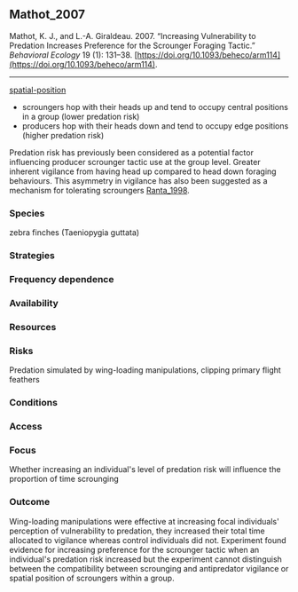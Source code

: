 ## Mathot_2007

Mathot, K. J., and L.-A. Giraldeau. 2007. “Increasing Vulnerability to Predation Increases Preference for the Scrounger Foraging Tactic.” _Behavioral Ecology_ 19 (1): 131–38. [https://doi.org/10.1093/beheco/arm114](https://doi.org/10.1093/beheco/arm114).

---
[spatial-position](../topics/spatial-position.md) 
- scroungers hop with their heads up and tend to occupy central positions in a group (lower predation risk)
- producers hop with their heads down and tend to occupy edge positions (higher predation risk)

Predation risk has previously been considered as a potential factor influencing producer scrounger tactic use at the group level. Greater inherent vigilance from having head up compared to head down foraging behaviours. This asymmetry in vigilance has also been suggested as a mechanism for tolerating scroungers [Ranta_1998](Ranta_1998.md). 

### Species
zebra finches (Taeniopygia guttata)

### Strategies

### Frequency dependence

### Availability

### Resources

### Risks
Predation simulated by wing-loading manipulations, clipping primary flight feathers

### Conditions

### Access

### Focus
Whether increasing an individual's level of predation risk will influence the proportion of time scrounging

### Outcome
Wing-loading manipulations were effective at increasing focal individuals' perception of vulnerability to predation, they increased their total time allocated to vigilance whereas control individuals did not. Experiment found evidence for increasing preference for the scrounger tactic when an individual's predation risk increased but the experiment cannot distinguish between the compatibility between scrounging and antipredator vigilance or spatial position of scroungers within a group. 

